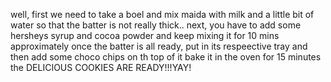 well, first we need to take a boel and mix maida with milk and a little bit of water so that the batter is not really thick..
next, you have to add some hersheys syrup and cocoa powder and keep mixing it for 10 mins approximately
once the batter is all ready, put in its respeective tray and then add some choco chips on th top of it
bake it in the oven for 15 minutes 
the  DELICIOUS COOKIES ARE READY!!!YAY!